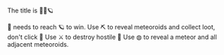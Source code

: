 The title is 🚀👾🪐 

🚀 needs to reach 🪐 to win. 
Use ⛏ to reveal meteoroids and collect loot, don't click 👾 
Use ⚔ to destroy hostile 👾 
Use ◍ to reveal a meteor and all adjacent meteoroids.
